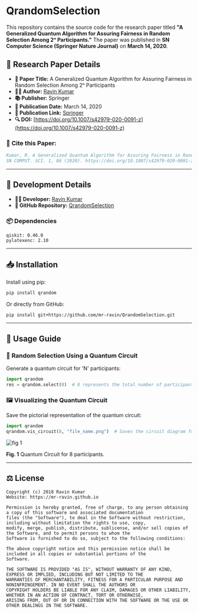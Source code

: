 # QrandomSelection

This repository contains the source code for the research paper titled **"A Generalized Quantum Algorithm for Assuring Fairness in Random Selection Among 2ⁿ Participants."** The paper was published in **SN Computer Science (Springer Nature Journal)** on **March 14, 2020**.

## 📜 **Research Paper Details**

- **📝 Paper Title:** A Generalized Quantum Algorithm for Assuring Fairness in Random Selection Among 2ⁿ Participants
- **👨‍💻 Author:** [Ravin Kumar](https://mr-ravin.github.io/)
- **📚 Publisher:** Springer
- **📅 Publication Date:** March 14, 2020
- **🔗 Publication Link:** [Springer](https://link.springer.com/article/10.1007/s42979-020-0091-z)
- **🔍 DOI:** [https://doi.org/10.1007/s42979-020-0091-z](https://doi.org/10.1007/s42979-020-0091-z)

### 📖 **Cite this Paper:**

```bibtex
Kumar, R. A Generalized Quantum Algorithm for Assuring Fairness in Random Selection Among 2N Participants.  
SN COMPUT. SCI. 1, 86 (2020). https://doi.org/10.1007/s42979-020-0091-z
```

---

## 🔧 **Development Details**

- **👨‍💻 Developer:** [Ravin Kumar](https://mr-ravin.github.io)
- **📂 GitHub Repository:** [QrandomSelection](https://github.com/mr-ravin/QrandomSelection)

### 📦 **Dependencies**

```
qiskit: 0.46.0
pylatexenc: 2.10
```

---

## 📥 **Installation**

Install using pip:

```sh
pip install qrandom
```

Or directly from GitHub:

```sh
pip install git+https://github.com/mr-ravin/QrandomSelection.git
```

---

## 🚀 **Usage Guide**

### 🎲 **Random Selection Using a Quantum Circuit**

Generate a quantum circuit for 'N' participants:

```python
import qrandom
res = qrandom.select(8)  # 8 represents the total number of participants.
```

### 🖼 **Visualizing the Quantum Circuit**

Save the pictorial representation of the quantum circuit:

```python
import qrandom
qrandom.vis_circuit(8, "file_name.png")  # Saves the circuit diagram for 8 participants as file_name.png
```

![fig 1](quantum_circuit.png)

**Fig. 1** Quantum Circuit for 8 participants.

---

## ⚖️ **License**

```text
Copyright (c) 2018 Ravin Kumar
Website: https://mr-ravin.github.io

Permission is hereby granted, free of charge, to any person obtaining a copy of this software and associated documentation 
files (the "Software"), to deal in the Software without restriction, including without limitation the rights to use, copy, 
modify, merge, publish, distribute, sublicense, and/or sell copies of the Software, and to permit persons to whom the 
Software is furnished to do so, subject to the following conditions:

The above copyright notice and this permission notice shall be included in all copies or substantial portions of the 
Software.

THE SOFTWARE IS PROVIDED "AS IS", WITHOUT WARRANTY OF ANY KIND, EXPRESS OR IMPLIED, INCLUDING BUT NOT LIMITED TO THE 
WARRANTIES OF MERCHANTABILITY, FITNESS FOR A PARTICULAR PURPOSE AND NONINFRINGEMENT. IN NO EVENT SHALL THE AUTHORS OR 
COPYRIGHT HOLDERS BE LIABLE FOR ANY CLAIM, DAMAGES OR OTHER LIABILITY, WHETHER IN AN ACTION OF CONTRACT, TORT OR OTHERWISE, 
ARISING FROM, OUT OF OR IN CONNECTION WITH THE SOFTWARE OR THE USE OR OTHER DEALINGS IN THE SOFTWARE.
```

